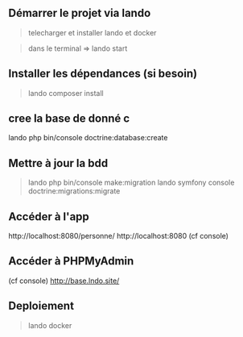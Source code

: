 ## Démarrer le projet via lando

> telecharger et installer lando et docker

> dans le terminal => lando start

## Installer les dépendances (si besoin)

> lando composer install

## cree la base de donné c

lando php bin/console doctrine:database:create

## Mettre à jour la bdd

> lando php bin/console make:migration
> lando symfony console doctrine:migrations:migrate

## Accéder à l'app

http://localhost:8080/personne/
http://localhost:8080
(cf console)

## Accéder à PHPMyAdmin

(cf console) http://base.lndo.site/

## Deploiement

> lando
> docker
